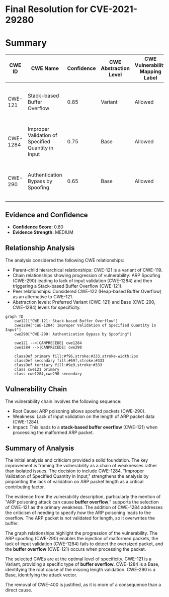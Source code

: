 # Final Resolution for CVE-2021-29280

# Summary
| CWE ID | CWE Name | Confidence | CWE Abstraction Level | CWE Vulnerability Mapping Label | CWE-Vulnerability Mapping Notes |
|---|---|---|---|---|---|
| CWE-121 | Stack-based Buffer Overflow | 0.85 | Variant | Allowed | Primary CWE; triggered by malformed ARP packet data. |
| CWE-1284 | Improper Validation of Specified Quantity in Input | 0.75 | Base | Allowed | Secondary: Lack of input validation of network packet data length |
| CWE-290 | Authentication Bypass by Spoofing | 0.65 | Base | Allowed | Secondary Candidate; ARP poisoning attack vector. |

## Evidence and Confidence

*   **Confidence Score:** 0.80
*   **Evidence Strength:** MEDIUM

## Relationship Analysis
The analysis considered the following CWE relationships:
  - Parent-child hierarchical relationships: CWE-121 is a variant of CWE-119.
  - Chain relationships showing progression of vulnerability: ARP Spoofing (CWE-290) leading to lack of input validation (CWE-1284) and then triggering a Stack-based Buffer Overflow (CWE-121).
  - Peer relationships: Considered CWE-122 (Heap-based Buffer Overflow) as an alternative to CWE-121.
  - Abstraction levels: Preferred Variant (CWE-121) and Base (CWE-290, CWE-1284) levels for specificity.

```mermaid
graph TD
    cwe121["CWE-121: Stack-based Buffer Overflow"]
    cwe1284["CWE-1284: Improper Validation of Specified Quantity in Input"]
    cwe290["CWE-290: Authentication Bypass by Spoofing"]

    cwe121 -->|CANPRECEDE| cwe1284
    cwe1284 -->|CANPRECEDE| cwe290

    classDef primary fill:#f96,stroke:#333,stroke-width:2px
    classDef secondary fill:#69f,stroke:#333
    classDef tertiary fill:#9e9,stroke:#333
    class cwe121 primary
    class cwe1284,cwe290 secondary
```

## Vulnerability Chain
The vulnerability chain involves the following sequence:
  - Root Cause: ARP poisoning allows spoofed packets (CWE-290).
  - Weakness: Lack of input validation on the length of ARP packet data (CWE-1284).
  - Impact: This leads to a **stack-based buffer overflow** (CWE-121) when processing the malformed ARP packet.

## Summary of Analysis
The initial analysis and criticism provided a solid foundation. The key improvement is framing the vulnerability as a chain of weaknesses rather than isolated issues. The decision to include CWE-1284, "Improper Validation of Specified Quantity in Input," strengthens the analysis by pinpointing the lack of validation on ARP packet length as a critical contributing factor.

The evidence from the vulnerability description, particularly the mention of "ARP poisoning attack can cause **buffer overflow**," supports the selection of CWE-121 as the primary weakness. The addition of CWE-1284 addresses the criticism of needing to specify *how* the ARP poisoning leads to the overflow. The ARP packet is not validated for length, so it overwrites the buffer.

The graph relationships highlight the progression of the vulnerability. The ARP spoofing (CWE-290) enables the injection of malformed packets, the lack of input validation (CWE-1284) fails to detect the oversized packet, and the **buffer overflow** (CWE-121) occurs when processing the packet.

The selected CWEs are at the optimal level of specificity. CWE-121 is a Variant, providing a specific type of **buffer overflow**. CWE-1284 is a Base, identifying the root cause of the missing length validation. CWE-290 is a Base, identifying the attack vector.

The removal of CWE-400 is justified, as it is more of a consequence than a direct cause.